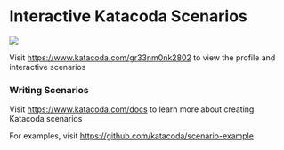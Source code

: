 # Interactive Katacoda Scenarios

[![](http://shields.katacoda.com/katacoda/gr33nm0nk2802/count.svg)](https://www.katacoda.com/gr33nm0nk2802 "Get your profile on Katacoda.com")

Visit https://www.katacoda.com/gr33nm0nk2802 to view the profile and interactive scenarios

### Writing Scenarios
Visit https://www.katacoda.com/docs to learn more about creating Katacoda scenarios

For examples, visit https://github.com/katacoda/scenario-example
